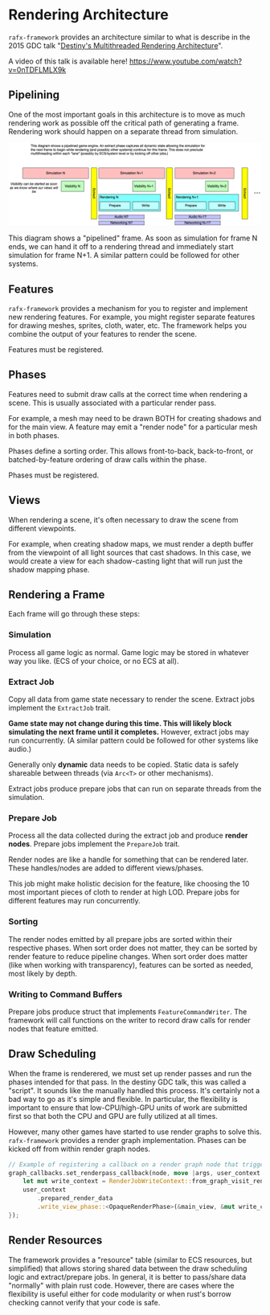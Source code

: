 # Rendering Architecture

`rafx-framework` provides an architecture similar to what is describe in the 2015 GDC talk 
"[Destiny's Multithreaded Rendering Architecture](http://advances.realtimerendering.com/destiny/gdc_2015/Tatarchuk_GDC_2015__Destiny_Renderer_web.pdf)".

A video of this talk is available here! https://www.youtube.com/watch?v=0nTDFLMLX9k

## Pipelining

One of the most important goals in this architecture is to move as much rendering work as possible off the critical 
path of generating a frame. Rendering work should happen on a separate thread from simulation.

![Diagram showing pipelineing](../pipelining.png)

This diagram shows a "pipelined" frame. As soon as simulation for frame N ends, we can hand it off to a rendering thread
and immediately start simulation for frame N+1. A similar pattern could be followed for other systems.

## Features

`rafx-framework` provides a mechanism for you to register and implement new rendering features. For example, you might
register separate features for drawing meshes, sprites, cloth, water, etc. The framework helps you combine the output
of your features to render the scene.

Features must be registered.

## Phases

Features need to submit draw calls at the correct time when rendering a scene. This is usually associated with a
particular render pass.

For example, a mesh may need to be drawn BOTH for creating shadows and for the main view. A feature may emit a "render 
node" for a particular mesh in both phases.

Phases define a sorting order. This allows front-to-back, back-to-front, or batched-by-feature ordering of draw
calls within the phase.

Phases must be registered.

## Views

When rendering a scene, it's often necessary to draw the scene from different viewpoints.

For example, when creating shadow maps, we must render a depth buffer from the viewpoint of all light sources that cast
shadows. In this case, we would create a view for each shadow-casting light that will run just the shadow mapping phase.

## Rendering a Frame

Each frame will go through these steps:

### Simulation

Process all game logic as normal. Game logic may be stored in whatever way you like. (ECS of your choice, or no ECS at 
all).

### Extract Job

Copy all data from game state necessary to render the scene. Extract jobs implement the `ExtractJob` trait.

**Game state may not change during this time. This will likely block simulating the next frame until it completes.**
However, extract jobs may run concurrently. (A similar pattern could be followed for other systems like audio.)

Generally only **dynamic** data needs to be copied. Static data is safely shareable between threads 
(via `Arc<T>` or other mechanisms).

Extract jobs produce prepare jobs that can run on separate threads from the simulation.

### Prepare Job

Process all the data collected during the extract job and produce **render nodes**. Prepare jobs implement the
`PrepareJob` trait.

Render nodes are like a handle for something that can be rendered later. These handles/nodes are added to different 
views/phases.

This job might make holistic decision for the feature, like choosing the 10 most important pieces of cloth to render at
high LOD. Prepare jobs for different features may run concurrently.

### Sorting

The render nodes emitted by all prepare jobs are sorted within their respective phases. When sort order does not matter,
they can be sorted by render feature to reduce pipeline changes. When sort order does matter (like when working with
transparency), features can be sorted as needed, most likely by depth.

### Writing to Command Buffers  

Prepare jobs produce struct that implements `FeatureCommandWriter`. The framework will call functions on the writer
to record draw calls for render nodes that feature emitted.

## Draw Scheduling

When the frame is renderered, we must set up render passes and run the phases intended for that pass. In the destiny GDC
talk, this was called a "script". It sounds like the manually handled this process. It's certainly not a bad way to go
as it's simple and flexible. In particular, the flexibility is important to ensure that low-CPU/high-GPU units of work
are submitted first so that both the CPU and GPU are fully utilized at all times.

However, many other games have started to use render graphs to solve this. `rafx-framework` provides a render graph
implementation. Phases can be kicked off from within render graph nodes.

```rust
// Example of registering a callback on a render graph node that triggers a render phase
graph_callbacks.set_renderpass_callback(node, move |args, user_context| {
    let mut write_context = RenderJobWriteContext::from_graph_visit_render_pass_args(&args);
    user_context
        .prepared_render_data
        .write_view_phase::<OpaqueRenderPhase>(&main_view, &mut write_context)
});
```

## Render Resources

The framework provides a "resource" table (similar to ECS resources, but simplified) that allows storing shared data
between the draw scheduling logic and extract/prepare jobs. In general, it is better to pass/share data "normally"
with plain rust code. However, there are cases where the flexibility is useful either for code modularity or when rust's
borrow checking cannot verify that your code is safe.
